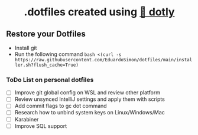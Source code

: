 <h1 align="center">
  .dotfiles created using <a href="https://github.com/CodelyTV/dotly">🌚 dotly</a>
</h1>

## Restore your Dotfiles

* Install git
* Run the following command `bash <(curl -s https://raw.githubusercontent.com/EduardoSimon/dotfiles/main/installer.sh?flush_cache=True)`

### ToDo List on personal dotfiles

- [ ] Improve git global config on WSL and review other platform
- [ ] Review unsynced IntelliJ settings and apply them with scripts
- [ ] Add commit flags to gc dot command
- [ ] Research how to unbind system keys on Linux/Windows/Mac
- [ ] Karabiner
- [ ] Improve SQL support
